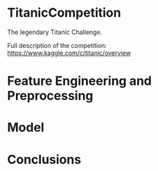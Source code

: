 # TitanicCompetition

The legendary Titanic Challenge.

Full description of the competition: https://www.kaggle.com/c/titanic/overview

# Feature Engineering and Preprocessing

# Model

# Conclusions
